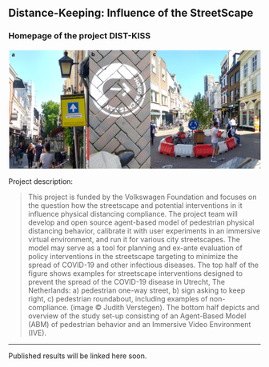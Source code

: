 ## Distance-Keeping: Influence of the StreetScape

### Homepage of the project DIST-KISS ###

![Images of streetscape interventions in the netherlands](figure1.png)

Project description:
> This project is funded by the Volkswagen Foundation and focuses on the question how the streetscape and potential interventions in it influence physical distancing compliance. The project team will develop and open source agent-based model of pedestrian physical distancing behavior, calibrate it with user experiments in an immersive virtual environment, and run it for various city streetscapes. The model may serve as a tool for planning and ex-ante evaluation of policy interventions in the streetscape targeting to minimize the spread of COVID-19 and other infectious diseases. The top half of the figure shows examples for streetscape interventions designed to prevent the spread of the COVID-19 disease in Utrecht, The Netherlands: a) pedestrian one-way street, b) sign asking to keep right, c) pedestrian roundabout, including examples of non-compliance. (image © Judith Verstegen). The bottom half depicts and overview of the study set-up consisting of an Agent-Based Model (ABM) of pedestrian behavior and an Immersive Video Environment (IVE).

---

Published results will be linked here soon. 
